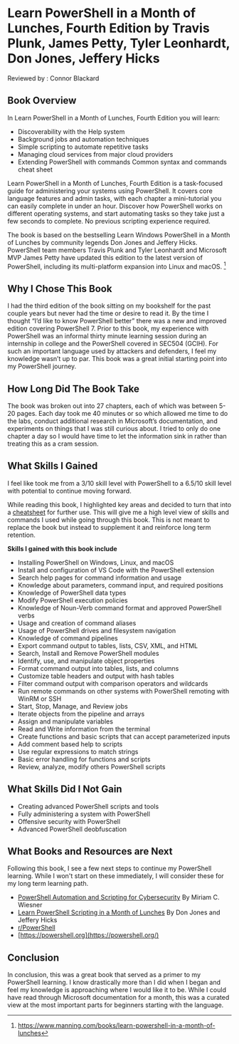 # Learn PowerShell in a Month of Lunches, Fourth Edition by Travis Plunk, James Petty, Tyler Leonhardt, Don Jones, Jeffery Hicks

Reviewed by : Connor Blackard

## **Book Overview**

In Learn PowerShell in a Month of Lunches, Fourth Edition you will learn:

- Discoverability with the Help system
- Background jobs and automation techniques
- Simple scripting to automate repetitive tasks
- Managing cloud services from major cloud providers
- Extending PowerShell with commands
Common syntax and commands cheat sheet

Learn PowerShell in a Month of Lunches, Fourth Edition is a task-focused guide for administering your systems using PowerShell. It covers core language features and admin tasks, with each chapter a mini-tutorial you can easily complete in under an hour. Discover how PowerShell works on different operating systems, and start automating tasks so they take just a few seconds to complete. No previous scripting experience required.

The book is based on the bestselling Learn Windows PowerShell in a Month of Lunches by community legends Don Jones and Jeffery Hicks. PowerShell team members Travis Plunk and Tyler Leonhardt and Microsoft MVP James Petty have updated this edition to the latest version of PowerShell, including its multi-platform expansion into Linux and macOS. [^1]

## Why I Chose This Book
 
I had the third edition of the book sitting on my bookshelf for the past couple years but never had the time or desire to read it. By the time I thought “I’d like to know PowerShell better” there was a new and improved edition covering PowerShell 7. Prior to this book, my experience with PowerShell was an informal thirty minute learning session during an internship in college and the PowerShell covered in SEC504 (GCIH). For such an important language used by attackers and defenders, I feel my knowledge wasn’t up to par. This book was a great initial starting point into my PowerShell journey.

## How Long Did The Book Take

The book was broken out into 27 chapters, each of which was between 5-20 pages. Each day took me 40 minutes or so which allowed me time to do the labs, conduct additional research in Microsoft’s documentation, and experiments on things that I was still curious about. I tried to only do one chapter a day so I would have time to let the information sink in rather than treating this as a cram session.

## What Skills I Gained

I feel like took me from a 3/10 skill level with PowerShell to a 6.5/10 skill level with potential to continue moving forward.

While reading this book, I highlighted key areas and decided to turn that into a [cheatsheet](<PowerShell in a Month of Lunches/cheatsheet.md>) for further use. This will give me a high level view of skills and commands I used while going through this book. This is not meant to replace the book but instead to supplement it and reinforce long term retention.

**Skills I gained with this book include**

- Installing PowerShell on Windows, Linux, and macOS
- Install and configuration of VS Code with the PowerShell extension
- Search help pages for command information and usage
- Knowledge about parameters, command input, and required positions
- Knowledge of PowerShell data types
- Modify PowerShell execution policies
- Knowledge of Noun-Verb command format and approved PowerShell verbs
- Usage and creation of command aliases
- Usage of PowerShell drives and filesystem navigation
- Knowledge of command pipelines
- Export command output to tables, lists, CSV, XML, and HTML
- Search, Install and Remove PowerShell modules
- Identify, use, and manipulate object properties
- Format command output into tables, lists, and columns
- Customize table headers and output with hash tables
- Filter command output with comparison operators and wildcards
- Run remote commands on other systems with PowerShell remoting with WinRM or SSH
- Start, Stop, Manage, and Review jobs
- Iterate objects from the pipeline and arrays
- Assign and manipulate variables
- Read and Write information from the terminal
- Create functions and basic scripts that can accept parameterized inputs
- Add comment based help to scripts
- Use regular expressions to match strings
- Basic error handling for functions and scripts
- Review, analyze, modify others PowerShell scripts
  
## What Skills Did I Not Gain

- Creating advanced PowerShell scripts and tools
- Fully administering a system with PowerShell
- Offensive security with PowerShell
- Advanced PowerShell deobfuscation

## What Books and Resources are Next

Following this book, I see a few next steps to continue my PowerShell learning. While I won't start on these immediately, I will consider these for my long term learning path.

- [PowerShell Automation and Scripting for Cybersecurity](https://www.packtpub.com/product/powershell-automation-and-scripting-for-cybersecurity) By Miriam C. Wiesner
- [Learn PowerShell Scripting in a Month of Lunches](https://www.manning.com/books/learn-powershell-scripting-in-a-month-of-lunches) By Don Jones and Jeffery Hicks
- [r/PowerShell](https://www.reddit.com/r/PowerShell/)
- [https://powershell.org](https://powershell.org/)

## Conclusion

In conclusion, this was a great book that served as a primer to my PowerShell learning. I know drastically more than I did when I began and feel my knowledge is approaching where I would like it to be. While I could have read through Microsoft documentation for a month, this was a curated view at the most important parts for beginners starting with the language.

[^1]: https://www.manning.com/books/learn-powershell-in-a-month-of-lunches
